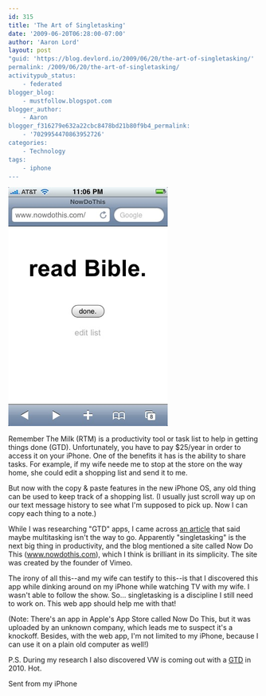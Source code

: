 ```yaml
---
id: 315
title: 'The Art of Singletasking'
date: '2009-06-20T06:28:00-07:00'
author: 'Aaron Lord'
layout: post
"guid: 'https://blog.devlord.io/2009/06/20/the-art-of-singletasking/'
permalink: /2009/06/20/the-art-of-singletasking/
activitypub_status:
    - federated
blogger_blog:
    - mustfollow.blogspot.com
blogger_author:
    - Aaron
blogger_f316279e632a22cbc8478bd21b80f9b4_permalink:
    - '7029954470863952726'
categories:
    - Technology
tags:
    - iphone
---
```


<p class="mobile-photo"><a href="/assets/img/2011/10/photo-721077.jpg"><img src="/assets/img/2011/10/photo-721077.jpg?w=200" border="0" alt="" /></a></p>Remember The Milk (RTM) is a productivity tool or task list to help in getting things done (GTD). Unfortunately, you have to pay $25/year in order to access it on your iPhone. One of the benefits it has is the ability to share tasks. For example, if my wife neede me to stop at the store on the way home, she could edit a shopping list and send it to me.<p>But now with the copy &amp; paste features in the new iPhone OS, any old thing can be used to keep track of a shopping list. (I usually just scroll way up on our text message history to see what I'm supposed to pick up. Now I can copy each thing to a note.)</p><p>While I was researching "GTD" apps, I came across <a href="http://webworkerdaily.com/2009/06/19/singletasking-the-next-trend-in-web-working/">an article</a> that said maybe multitasking isn't the way to go.  Apparently "singletasking" is the next big thing in productivity, and the blog mentioned a site called Now Do This (<a href="http://www.nowdothis.com/">www.nowdothis.com</a>), which I think is brilliant in its simplicity. The site was created by the founder of Vimeo.</p><p>The irony of all this--and my wife can testify to this--is that I discovered this app while dinking around on my iPhone while watching TV with my wife.  I wasn't able to follow the show. So... singletasking is a discipline I still need to work on. This web app should help me with that!</p><p>(Note: There's an app in Apple's App Store called Now Do This, but it was uploaded by an unknown company, which leads me to suspect it's a knockoff. Besides, with the web app, I'm not limited to my iPhone, because I can use it on a plain old computer as well!)</p><p>P.S. During my research I also discovered VW is coming out with a <a href="http://www.edmunds.com/insideline/do/Drives/FirstDrives/articleId=150687">GTD</a> in 2010.  Hot.</p><p>Sent from my iPhone</p><div class="blogger-post-footer"></div>
